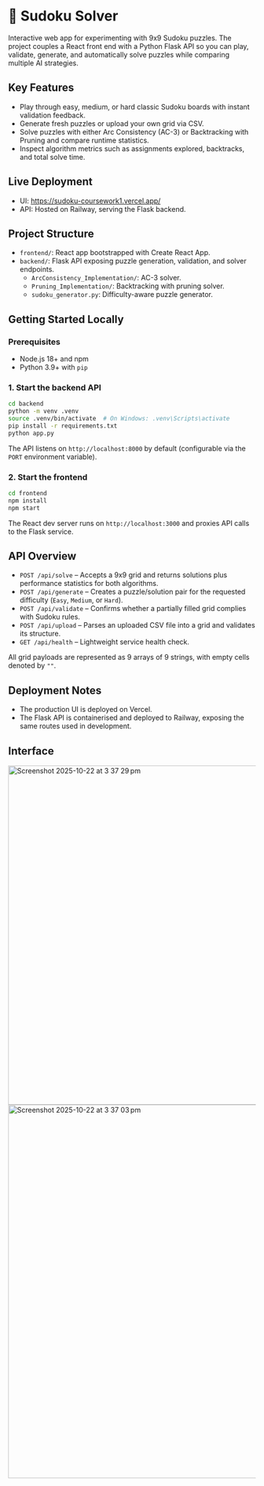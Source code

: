 # 🧩 Sudoku Solver

Interactive web app for experimenting with 9x9 Sudoku puzzles. The project couples a React front end with a Python Flask API so you can play, validate, generate, and automatically solve puzzles while comparing multiple AI strategies.

## Key Features
- Play through easy, medium, or hard classic Sudoku boards with instant validation feedback.
- Generate fresh puzzles or upload your own grid via CSV.
- Solve puzzles with either Arc Consistency (AC-3) or Backtracking with Pruning and compare runtime statistics.
- Inspect algorithm metrics such as assignments explored, backtracks, and total solve time.

## Live Deployment
- UI: https://sudoku-coursework1.vercel.app/
- API: Hosted on Railway, serving the Flask backend.

## Project Structure
- `frontend/`: React app bootstrapped with Create React App.
- `backend/`: Flask API exposing puzzle generation, validation, and solver endpoints.
  - `ArcConsistency_Implementation/`: AC-3 solver.
  - `Pruning_Implementation/`: Backtracking with pruning solver.
  - `sudoku_generator.py`: Difficulty-aware puzzle generator.

## Getting Started Locally

### Prerequisites
- Node.js 18+ and npm
- Python 3.9+ with `pip`

### 1. Start the backend API
```bash
cd backend
python -m venv .venv
source .venv/bin/activate  # On Windows: .venv\Scripts\activate
pip install -r requirements.txt
python app.py
```
The API listens on `http://localhost:8000` by default (configurable via the `PORT` environment variable).

### 2. Start the frontend
```bash
cd frontend
npm install
npm start
```
The React dev server runs on `http://localhost:3000` and proxies API calls to the Flask service.

## API Overview
- `POST /api/solve` – Accepts a 9x9 grid and returns solutions plus performance statistics for both algorithms.
- `POST /api/generate` – Creates a puzzle/solution pair for the requested difficulty (`Easy`, `Medium`, or `Hard`).
- `POST /api/validate` – Confirms whether a partially filled grid complies with Sudoku rules.
- `POST /api/upload` – Parses an uploaded CSV file into a grid and validates its structure.
- `GET /api/health` – Lightweight service health check.

All grid payloads are represented as 9 arrays of 9 strings, with empty cells denoted by `""`.

## Deployment Notes
- The production UI is deployed on Vercel.
- The Flask API is containerised and deployed to Railway, exposing the same routes used in development.

## Interface
<img width="714" height="689" alt="Screenshot 2025-10-22 at 3 37 29 pm" src="https://github.com/user-attachments/assets/53a3692e-c741-41d0-8da4-8c32671c9e9c" />
<img width="709" height="759" alt="Screenshot 2025-10-22 at 3 37 03 pm" src="https://github.com/user-attachments/assets/eedafa0f-b3e3-4f80-b70a-262fe274583e" />
